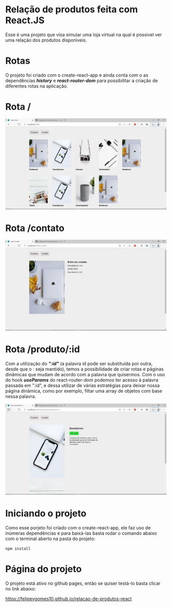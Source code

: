 # Relação de produtos feita com React.JS

Esse é uma projeto que visa simular uma loja virtual na qual é possivel ver uma relação dos produtos disponiveis.

# Rotas

O projeto foi criado com o create-react-app e ainda conta com o as dependências _**history**_ e _**react-router-dom**_ para possibilitar a criação de diferentes rotas na aplicação.

# Rota /
<img src="./src/img/home.PNG" />

# Rota /contato
<img src="./src/img/contato.PNG" />

# Rota /produto/:id

Com a utilização do _**":id"**_ (a palavra id pode ser substituída por outra, desde que o : seja mantido), temos a possibilidade de criar rotas e páginas dinâmicas que mudam de acordo com a palavra que quisermos. Com o uso do hook _**useParams**_ do react-router-dom podemos ter acesso à palavra passada em ":id", e dessa utilizar de várias estratégias para deixar nossa página dinâmica, como por exemplo, filtar uma array de objetos com base nessa palavra.

<img src="./src/img/produto.PNG" />

# Iniciando o projeto

Como  esse porjeto foi criado com o create-react-app, ele faz uso de inúmeras dependências e para baixá-las basta rodar o comando abaixo com o terminal aberto na pasta do projeto:
```
npm install
```

# Página do projeto

O projeto está ativo no github pages, então se quiser testá-lo basta clicar no link abaixo:

https://felipevgomes10.github.io/relacao-de-produtos-react

